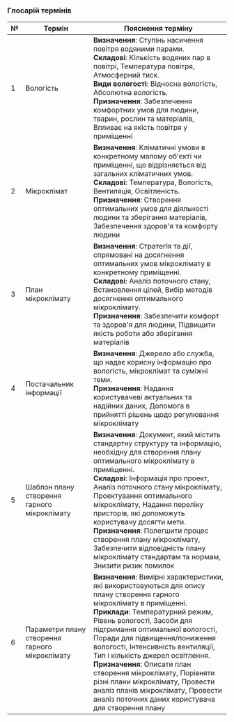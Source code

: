 ### Глосарій термінів

| № | Термін | Пояснення терміну |
| --- | --- | --- |
| 1 | Вологість | **Визначення**: Ступінь насичення повітря водяними парами.<br> **Складові**: Кількість водяних пар в повітрі, Температура повітря, Атмосферний тиск.<br> **Види вологості**: Відносна вологість, Абсолютна вологість.<br> **Призначення**: Забезпечення комфортних умов для людини, тварин, рослин та матеріалів, Впливає на якість повітря у приміщенні |
| 2 | Мікроклімат | **Визначення**: Кліматичні умови в конкретному малому об'єкті чи приміщенні, що відрізняється від загальних кліматичних умов.<br> **Складові**: Температура, Вологість, Вентиляція, Освітленість. <br>**Призначення**: Створення оптимальних умов для діяльності людини та зберігання матеріалів, Забезпечення здоров'я та комфорту людини |
| 3 | План мікроклімату | **Визначення**: Стратегія та дії, спрямовані на досягнення оптимальних умов мікроклімату в конкретному приміщенні. <br>**Складові**: Аналіз поточного стану, Встановлення цілей, Вибір методів досягнення оптимального мікроклімату.<br> **Призначення**: Забезпечити комфорт та здоров'я для людини, Підвищити якість роботи або зберігання матеріалів |
| 4 | Постачальник інформації | **Визначення**: Джерело або служба, що надає корисну інформацію про вологість, мікроклімат та суміжні теми.<br> **Призначення**: Надання користувачеві актуальних та надійних даних, Допомога в прийнятті рішень щодо регулювання мікроклімату |
| 5 | Шаблон плану створення гарного мікроклімату | **Визначення**: Документ, який містить стандартну структуру та інформацію, необхідну для створення плану оптимального мікроклімату в приміщенні. <br>**Складові**: Інформація про проект, Аналіз поточного стану мікроклімату, Проектування оптимального мікроклімату, Надання переліку присторів, які допоможуть користувачу досягти мети.<br> **Призначення**: Полегшити процес створення плану мікроклімату, Забезпечити відповідність плану мікроклімату стандартам та нормам, Знизити ризик помилок |
| 6 | Параметри плану створення гарного мікроклімату | **Визначення**: Вимірні характеристики, які використовуються для опису плану створення гарного мікроклімату в приміщенні.<br> **Приклади**: Температурний режим, Рівень вологості, Засоби для підтримання оптимальної вологості, Поради для підвищення/пониження вологості, Інтенсивність вентиляції, Тип і кількість джерел освітлення.<br> **Призначення**: Описати план створення мікроклімату, Порівняти різні плани мікроклімату, Провести аналіз планів мікроклімату, Провести аналіз поточних даних користувача для створення плану |

